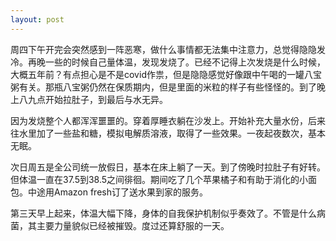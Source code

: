 ```yaml
---
layout: post
---
```


周四下午开完会突然感到一阵恶寒，做什么事情都无法集中注意力，总觉得隐隐发冷。再晚一些的时候自己量体温，发现发烧了。已经不记得上次发烧是什么时候，大概五年前？有点担心是不是covid作祟，但是隐隐感觉好像跟中午喝的一罐八宝粥有关。那瓶八宝粥仍然在保质期内，但是里面的米粒的样子有些怪怪的。到了晚上八九点开始拉肚子，到最后与水无异。

因为发烧整个人都浑浑噩噩的。穿着厚睡衣躺在沙发上。开始补充大量水份，后来往水里加了一些盐和糖，模拟电解质溶液，取得了一些效果。一夜起夜数次，基本无眠。

次日周五是全公司统一放假日，基本在床上躺了一天。到了傍晚时拉肚子有好转。但体温一直在37.5到38.5之间徘徊。期间吃了几个苹果橘子和有助于消化的小面包。中途用Amazon fresh订了送水果到家的服务。

第三天早上起来，体温大幅下降，身体的自我保护机制似乎奏效了。不管是什么病菌，其主要力量貌似已经被摧毁。度过还算舒服的一天。
